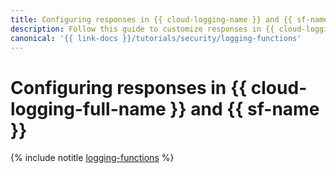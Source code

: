 ```yaml
---
title: Configuring responses in {{ cloud-logging-name }} and {{ sf-name }}
description: Follow this guide to customize responses in {{ cloud-logging-name }} and {{ sf-name }}.
canonical: '{{ link-docs }}/tutorials/security/logging-functions'
---
```


# Configuring responses in {{ cloud-logging-full-name }} and {{ sf-name }}

{% include notitle [logging-functions](../../_tutorials/serverless/logging-functions.md) %}